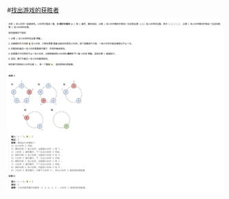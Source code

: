 #[找出游戏的获胜者](https://leetcode.cn/problems/find-the-winner-of-the-circular-game/description/)

<img src="./question.jpg" alt="找出游戏的获胜者"/>
